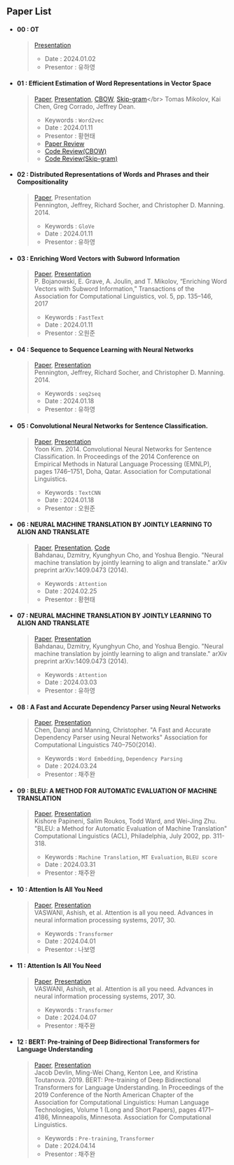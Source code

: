 
## Paper List
- #### 00 : OT
  > [Presentation](https://github.com/NLP-Study-JAPPU/Basic-Course/blob/main/Presentations/OT.pdf) 
  > 
  > - Date : 2024.01.02 
  > - Presentor : 유하영

- #### 01 : Efficient Estimation of Word Representations in Vector Space
  > [Paper](https://arxiv.org/pdf/1301.3781.pdf), [Presentation](https://github.com/NLP-Study-JAPPU/Basic-Course/blob/main/Presentations/Word2Vec_24.01.11_%E1%84%92%E1%85%AA%E1%86%BC%E1%84%92%E1%85%A7%E1%86%AB%E1%84%90%E1%85%A2.pdf), [CBOW](https://github.com/NLP-Study-JAPPU/Basic-Course/blob/main/Code/Word2Vec/Word2Vec(CBOW).py), [Skip-gram](https://github.com/NLP-Study-JAPPU/Basic-Course/blob/main/Code/Word2Vec/Word2Vec(Skip_gram).py)</br>
  > Tomas Mikolov, Kai Chen, Greg Corrado, Jeffrey Dean.
  >
  > - Keywords : `Word2vec`
  > - Date : 2024.01.11
  > - Presentor : 황현태
  > - [Paper Review](https://oneul-hyeon.tistory.com/518)
  > - [Code Review(CBOW)](https://oneul-hyeon.tistory.com/530)
  > - [Code Review(Skip-gram)](https://oneul-hyeon.tistory.com/531)

- #### 02 : Distributed Representations of Words and Phrases and their Compositionality
  > [Paper](https://nlp.stanford.edu/pubs/glove.pdf), Presentation</br> 
  > Pennington, Jeffrey, Richard Socher, and Christopher D. Manning. 2014.
  >
  > - Keywords : `GloVe`
  > - Date : 2024.01.11
  > - Presentor : 유하영

- #### 03 : Enriching Word Vectors with Subword Information
  > [Paper](https://aclanthology.org/Q17-1010.pdf), [Presentation](https://ownogatari.xyz/posts/fasttext/)</br> 
  > P. Bojanowski, E. Grave, A. Joulin, and T. Mikolov, “Enriching Word Vectors with Subword Information,” Transactions of the Association for Computational Linguistics, vol. 5, pp. 135–146, 2017
  >   
  > - Keywords : `FastText`
  > - Date : 2024.01.11
  > - Presentor : 오원준
  
- #### 04 : Sequence to Sequence Learning with Neural Networks
  > [Paper](https://proceedings.neurips.cc/paper_files/paper/2014/file/a14ac55a4f27472c5d894ec1c3c743d2-Paper.pdf), [Presentation](https://github.com/NLP-Study-JAPPU/Basic-Course/blob/main/Presentations/seq2seq_24.01.18_%EC%9C%A0%ED%95%98%EC%98%81.pdf)</br> 
  > Pennington, Jeffrey, Richard Socher, and Christopher D. Manning. 2014.
  >
  > - Keywords : `seq2seq`
  > - Date : 2024.01.18
  > - Presentor : 유하영

- #### 05 : Convolutional Neural Networks for Sentence Classification.
  > [Paper](https://aclanthology.org/D14-1181.pdf), [Presentation](https://ownogatari.xyz/posts/textcnn/)</br> 
  > Yoon Kim. 2014. Convolutional Neural Networks for Sentence Classification. In Proceedings of the 2014 Conference on Empirical Methods in Natural Language Processing (EMNLP), pages 1746–1751, Doha, Qatar. Association for Computational Linguistics.
  >   
  > - Keywords : `TextCNN`
  > - Date : 2024.01.18
  > - Presentor : 오원준
  >

- #### 06 : NEURAL MACHINE TRANSLATION BY JOINTLY LEARNING TO ALIGN AND TRANSLATE
  > [Paper](https://arxiv.org/pdf/1409.0473.pdf), [Presentation](https://github.com/NLP-Study-JAPPU/Basic-Course/blob/main/Presentations/Seq2Seq_24.03.03_%E1%84%92%E1%85%AA%E1%86%BC%E1%84%92%E1%85%A7%E1%86%AB%E1%84%90%E1%85%A2.pdf), [Code](https://github.com/NLP-Study-JAPPU/Basic-Course/blob/main/Code/Seq2Seq/Seq2Seq%20with%20Attention.py)</br> 
  > Bahdanau, Dzmitry, Kyunghyun Cho, and Yoshua Bengio. "Neural machine translation by jointly learning to align and translate." arXiv preprint arXiv:1409.0473 (2014). 
  > - Keywords : `Attention`
  > - Date : 2024.02.25
  > - Presentor : 황현태
  >

- #### 07 : NEURAL MACHINE TRANSLATION BY JOINTLY LEARNING TO ALIGN AND TRANSLATE
  > [Paper](https://arxiv.org/pdf/1409.0473.pdf), [Presentation](https://github.com/NLP-Study-JAPPU/Basic-Course/blob/main/Presentations/Attention_24.03.03_%EC%9C%A0%ED%95%98%EC%98%81.pdf)</br> 
  > Bahdanau, Dzmitry, Kyunghyun Cho, and Yoshua Bengio. "Neural machine translation by jointly learning to align and translate." arXiv preprint arXiv:1409.0473 (2014). 
  > - Keywords : `Attention`
  > - Date : 2024.03.03
  > - Presentor : 유하영

- #### 08 : A Fast and Accurate Dependency Parser using Neural Networks
  > [Paper](https://emnlp2014.org/papers/pdf/EMNLP2014082.pdf), [Presentation](https://github.com/NLP-Study-JAPPU/Basic-Course/blob/main/Presentations/AFastandAccurateDependencyParserusingNeuralNetworks_%EC%B1%84%EC%A3%BC%EC%99%84.pdf)</br> 
  > Chen, Danqi  and Manning, Christopher. "A Fast and Accurate Dependency Parser using Neural Networks" Association for Computational Linguistics 740–750(2014).
  > - Keywords : `Word Embedding`, `Dependency Parsing`
  > - Date : 2024.03.24
  > - Presentor : 채주완

- #### 09 : BLEU: A METHOD FOR AUTOMATIC EVALUATION OF MACHINE TRANSLATION
  > [Paper](https://aclanthology.org/P02-1040.pdf), [Presentation](https://github.com/NLP-Study-JAPPU/Basic-Course/blob/main/Presentations/bleuscore_%EC%B1%84%EC%A3%BC%EC%99%84.pdf)</br> 
  > Kishore Papineni, Salim Roukos, Todd Ward, and Wei-Jing Zhu. "BLEU: a Method for Automatic Evaluation of Machine Translation" Computational Linguistics (ACL), Philadelphia, July 2002, pp. 311-318.
  > - Keywords : `Machine Translation`, `MT Evaluation`, `BLEU score`
  > - Date : 2024.03.31
  > - Presentor : 채주완

- #### 10 : Attention Is All You Need
  > [Paper](https://arxiv.org/pdf/1706.03762.pdf), [Presentation]()</br> 
  > VASWANI, Ashish, et al. Attention is all you need. Advances in neural information processing systems, 2017, 30.
  > - Keywords : `Transformer`
  > - Date : 2024.04.01
  > - Presentor : 나보영

- #### 11 : Attention Is All You Need
  > [Paper](https://arxiv.org/pdf/1706.03762.pdf), [Presentation](Presentations/Attention세부.pdf)</br> 
  > VASWANI, Ashish, et al. Attention is all you need. Advances in neural information processing systems, 2017, 30.
  > - Keywords : `Transformer`
  > - Date : 2024.04.07
  > - Presentor : 채주완

- #### 12 : BERT: Pre-training of Deep Bidirectional Transformers for Language Understanding
  > [Paper](https://arxiv.org/pdf/1810.04805.pdf#page=11&zoom=100,402,182), [Presentation](Presentations/bert.pdf)</br> 
  > Jacob Devlin, Ming-Wei Chang, Kenton Lee, and Kristina Toutanova. 2019. BERT: Pre-training of Deep Bidirectional Transformers for Language Understanding. In Proceedings of the 2019 Conference of the North American Chapter of the Association for Computational Linguistics: Human Language Technologies, Volume 1 (Long and Short Papers), pages 4171–4186, Minneapolis, Minnesota. Association for Computational Linguistics.
  > - Keywords : `Pre-training`, `Transformer`
  > - Date : 2024.04.14
  > - Presentor : 채주완

